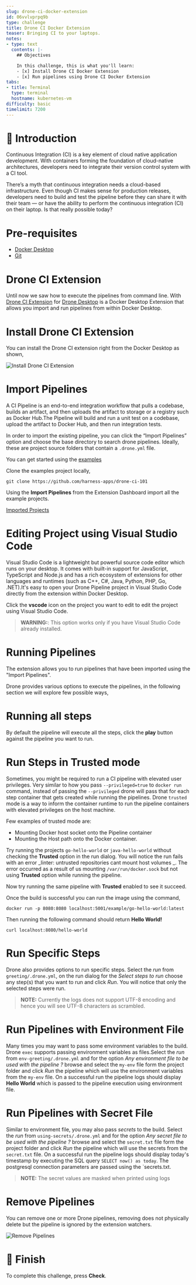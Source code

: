 ```yaml
---
slug: drone-ci-docker-extension
id: 06vvlvprpq9b
type: challenge
title: Drone CI Docker Extension
teaser: Bringing CI to your laptops.
notes:
- type: text
  contents: |-
    ## Objectives

    In this challenge, this is what you'll learn:
    - [x] Install Drone CI Docker Extension
    - [x] Run pipelines using Drone CI Docker Extension
tabs:
- title: Terminal
  type: terminal
  hostname: kubernetes-vm
difficulty: basic
timelimit: 7200
---
```


👋 Introduction
===============

Continuous Integration (CI) is a key element of cloud native application development. With containers forming the foundation of cloud-native architectures, developers need to integrate their version control system with a CI tool.

There’s a myth that continuous integration needs a cloud-based infrastructure. Even though CI makes sense for production releases, developers need to build and test the pipeline before they can share it with their team — or have the ability to perform the continuous integration (CI) on their laptop. Is that really possible today?

Pre-requisites
===============

* [Docker Desktop](https://www.docker.com/products/docker-desktop/)
* [Git](https://git-scm.org/)

Drone CI Extension
==================

Until now we saw how to execute the pipelines from command line. With [Drone CI Extension](https://hub.docker.com/extensions/drone/drone-ci-docker-extension) for [Drone Desktop](https://docs.docker.com/desktop/extensions/) is a Docker Desktop Extension that allows you import and run pipelines from within Docker Desktop.

Install Drone CI Extension
==========================

You can install the Drone CI extension right from the Docker Desktop as shown,

![Install Drone CI Extension](../assets/install-drone-ci-extn.gif)

Import Pipelines
================

A CI Pipeline is an end-to-end integration workflow that pulls a codebase, builds an artifact, and then uploads the artifact to storage or a registry such as Docker Hub.The Pipeline will build and run a unit test on a codebase, upload the artifact to Docker Hub, and then run integration tests.

In order to import the existing pipeline, you can click the “Import Pipelines” option and choose the base directory to search drone pipelines. Ideally, these are project source folders that contain a `.drone.yml` file.

You can get started using the [examples](https://github.com/harness-apps/drone-ci-101-examples)

Clone the examples project locally,

```shell
git clone https://github.com/harness-apps/drone-ci-101
```

Using the **Import Pipelines** from the Extension Dashboard import all the example projects.

[Imported Projects](../assets/imported_examples.png)

Editing Project using Visual Studio Code
========================================

Visual Studio Code is a lightweight but powerful source code editor which runs on your desktop. It comes with built-in support for JavaScript, TypeScript and Node.js and has a rich ecosystem of extensions for other languages and runtimes (such as C++, C#, Java, Python, PHP, Go, .NET).It's easy to open your Drone Pipeline project in Visual Studio Code directly from the extension within Docker Desktop.

Click the **vscode** icon on the project you want to edit to edit the project using Visual Studio Code.

> **WARNING:**: This option works only if you have Visual Studio Code already installed.

Running Pipelines
==================

The extension allows you to run pipelines that have been imported using the "Import Pipelines".

Drone provides various options to execute the pipelines, in the following section we will explore few possible ways,

Running all steps
==================

By default the pipeline will execute all the steps, click the **play** button against the pipeline you want to run.

Run Steps in Trusted mode
=========================

Sometimes, you might be required to run a CI pipeline with elevated user privileges. Very similar to how you pass `--privileged=true` to `docker run` command, instead of passing the `--privileged` drone will pass that for each step container that gets created while running the pipelines.
Drone `trusted` mode is a way to inform the container runtime to run the pipeline containers with elevated privileges on the host machine.

Few examples of trusted mode are:

* Mounting Docker host socket onto the Pipeline container
* Mounting the Host path onto the Docker container.

Try running the projects `go-hello-world` or `java-hello-world` without checking the **Trusted** option in the run dialog. You will notice the run fails with an error _linter: untrusted repositories cant mount host volumes _. The error occurred as a result of us mounting `/var/run/docker.sock` but not using **Trusted** option while running the pipeline.

Now try running the same pipeline with **Trusted** enabled to see it succeed.

Once the build is successful you can run the image using the command,

```shell
docker run -p 8080:8080 localhost:5001/example/go-hello-world:latest
```

Then running the following command should return **Hello World!**

```shell
curl localhost:8080/hello-world
```

Run Specific Steps
==================

Drone also provides options to run specific steps. Select the *run* from `greeting/.drone.yml`, on the run dialog for the *Select steps to run*  choose any step(s) that you want to run and click *Run*. You will notice that only the selected steps were run.

>**NOTE:** Currently the logs does not support UTF-8 encoding and hence you will see UTF-8 characters as scrambled.

Run Pipelines with Environment File
===================================

Many times you may want to pass some environment variables to the build. Drone `exec` supports passing environment variables as files.Select the *run* from `env-greeting/.drone.yml` and for the option *Any environment file to be used with the pipeline ?* browse and select the `my-env` file form the project folder and click *Run* the pipeline which will use the environment variables from the `my-env` file. On a successful run the pipeline logs should display **Hello World** which is passed to the pipeline execution using environment file.

Run Pipelines with Secret File
==============================

Similar to environment file, you may also pass *secrets* to the build. Select the *run* from `using-secrets/.drone.yml` and for the option *Any secret file to be used with the pipeline ?* browse and select the `secret.txt` file form the project folder and click *Run* the pipeline which will use the secrets from the `secret.txt` file. On a successful run the pipeline logs should display today's timestamp by executing the SQL query `SELECT now() as today`. The postgresql connection parameters are passed using the `secrets.txt.

>**NOTE:** The secret values are masked when printed using logs

Remove Pipelines
================

You can remove one or more Drone pipelines, removing does not physically delete but the pipeline is ignored by the extension watchers.

![Remove Pipelines](../assets/drone_desktop_feature_remove_pipelines.gif)

🏁 Finish
=========

To complete this challenge, press **Check**.
